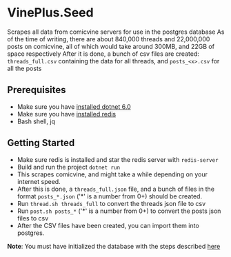 ﻿# VinePlus.Seed

Scrapes all data from comicvine servers for use in the postgres database
As of the time of writing, there are about 840,000 threads and 22,000,000 posts on comicvine, all of which would take around 300MB, and 22GB of space respectively
After it is done, a bunch of csv files are created: `threads_full.csv` containing the data for all threads, and `posts_<x>.csv` for all the <x> posts

## Prerequisites
- Make sure you have [installed dotnet 6.0](https://dotnet.microsoft.com/en-us/download/dotnet/6.0)
- Make sure you have [installed redis](https://redis.io/docs/getting-started/installation/)
- Bash shell, jq

## Getting Started
- Make sure redis is installed and star the redis server with `redis-server`
- Build and run the project `dotnet run`
- This scrapes comicvine, and might take a while depending on your internet speed.
- After this is done, a `threads_full.json` file, and a bunch of files in the format `posts_*.json` ('*' is a number from 0+) should be created.
- Run `thread.sh threads_full` to convert the threads json file to csv
- Run `post.sh posts_*` ('*' is a number from 0+) to convert the posts json files to csv
- After the CSV files have been created, you can import them into postgres.

**Note**: You must have initialized the database with the steps described [here](../VinPlus.Database)
